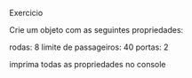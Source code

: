 Exercicio

Crie um objeto com as seguintes propriedades:

rodas: 8
limite de passageiros: 40
portas: 2

imprima todas as propriedades no console